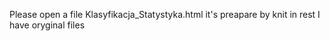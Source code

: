 Please open a file Klasyfikacja_Statystyka.html it's preapare by knit
in rest I have oryginal files
